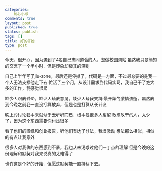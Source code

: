 ```yaml
--- 
categories: 
  - 随心小感
comments: true
layout: post
published: true
status: publish
tags: []
title: 好的开始
type: post
---
```

今天，很开心，因为遇到了4名自己志同道合的人，想做校园网站
虽然我只是简短的交流了一个半小时，但是印象却极其的深刻

自己上半年写了jlu-zone，最后还是停掉了，代码是一方面，不过最总要的是我一个人无法支撑他走下去
忙活了三个月，从设计需求到代码实现，我自己干了绝大多的工作，我感觉很累

缺少人跟我讨论，缺少人给我意见，缺少人给我支持
最开始的激情流逝，虽然我到今晚之前我一直没打算放弃，但是也是打算从长计议

晚上的讨论我本来就似乎去听听而已，根本没报多大希望
敢想敢干的人，太少了，因为这个东西需要你付出很多

看了他们的图纸和创业报告，听他们表达了想法，我很激动
想法那么相似，相似的有点让我意外

很多人对我做的东西感到不屑，我也从未渴求过他们一丁点的理解
但是今晚的这份理解和默契对我来说真的太难得了

也许这是个好的开始，但愿这默契能一直持续下去。
